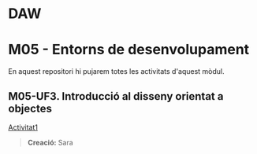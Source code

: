 # DAW
# M05 - Entorns de desenvolupament
En aquest repositori hi pujarem totes les activitats d'aquest mòdul.

## M05-UF3. Introducció al disseny orientat a objectes
[Activitat1](https://github.com/saracaparros/DAW/blob/master/M5/AEA.3.1.1.%20Introducció%20als%20diagrames%20de%20classes/AEA.3.1.1.%20Introducció%20als%20diagrames%20de%20classes.md)  
>**Creació:** Sara
